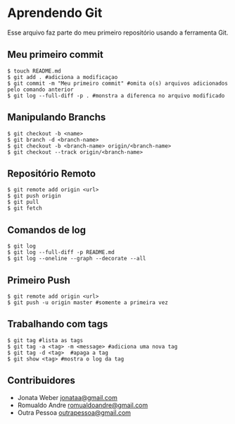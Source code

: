 # Aprendendo Git
Esse arquivo faz parte do meu primeiro repositório usando a ferramenta Git.

## Meu primeiro commit

```shell
$ touch README.md
$ git add . #adiciona a modificaçao
$ git commit -m "Meu primeiro commit" #omita o(s) arquivos adicionados pelo comando anterior
$ git log --full-diff -p . #monstra a diferenca no arquivo modificado
```

## Manipulando Branchs

```shell
$ git checkout -b <name>
$ git branch -d <branch-name>
$ git checkout -b <branch-name> origin/<branch-name>
$ git checkout --track origin/<branch-name>
```

## Repositório Remoto

```shell
$ git remote add origin <url>
$ git push origin
$ git pull
$ git fetch
```

## Comandos de log

```shell
$ git log
$ git log --full-diff -p README.md
$ git log --oneline --graph --decorate --all
```

## Primeiro Push
```shell
$ git remote add origin <url>                
$ git push -u origin master #somente a primeira vez
```

## Trabalhando com tags

```shell
$ git tag #lista as tags
$ git tag -a <tag> -m <message> #adiciona uma nova tag
$ git tag -d <tag>  #apaga a tag
$ git show <tag> #mostra o log da tag
```
## Contribuidores
* Jonata Weber <jonataa@gmail.com>
* Romualdo Andre <romualdoandre@gmail.com>
* Outra Pessoa <outrapessoa@gmail.com>
